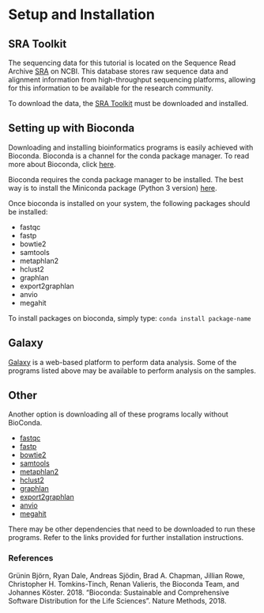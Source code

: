 # Setup and Installation

## SRA Toolkit

The sequencing data for this tutorial is located on the Sequence Read Archive [SRA](https://www.ncbi.nlm.nih.gov/sra) on NCBI. This database stores raw sequence data and alignment information from high-throughput sequencing platforms, allowing for this information to be available for the research community. 

To download the data, the [SRA Toolkit](https://www.ncbi.nlm.nih.gov/sra/docs/toolkitsoft/) must be downloaded and installed.

## Setting up with Bioconda

Downloading and installing bioinformatics programs is easily achieved with Bioconda. Bioconda is a channel for the conda package manager. To read more about Bioconda, click [here](https://bioconda.github.io).

Bioconda requires the conda package manager to be installed.  The best way is to install the Miniconda package (Python 3 version) [here](https://conda.io/miniconda.html).

Once bioconda is installed on your system, the following packages should be installed:
* fastqc
* fastp
* bowtie2
* samtools
* metaphlan2
* hclust2
* graphlan
* export2graphlan
* anvio
* megahit

To install packages on bioconda, simply type:
`conda install package-name`

## Galaxy

[Galaxy](https://usegalaxy.org) is a web-based platform to perform data analysis.  Some of the programs listed above may be available to perform analysis on the samples.

## Other

Another option is downloading all of these programs locally without BioConda.
* [fastqc](https://www.bioinformatics.babraham.ac.uk/projects/fastqc/)
* [fastp](https://github.com/OpenGene/fastp)
* [bowtie2](http://bowtie-bio.sourceforge.net/bowtie2/index.shtml)
* [samtools](https://sourceforge.net/projects/samtools/)
* [metaphlan2](https://bitbucket.org/biobakery/metaphlan2)
* [hclust2](https://bitbucket.org/nsegata/hclust2)
* [graphlan](https://bitbucket.org/nsegata/graphlan/wiki/Home)
* [export2graphlan](https://bitbucket.org/CibioCM/export2graphlan)
* [anvio](http://merenlab.org/2016/06/26/installation-v2/)
* [megahit](https://github.com/voutcn/megahit)

There may be other dependencies that need to be downloaded to run these programs.  Refer to the links provided for further installation instructions.

### References

Grünin Björn, Ryan Dale, Andreas Sjödin, Brad A. Chapman, Jillian Rowe, Christopher H. Tomkins-Tinch, Renan Valieris, the Bioconda Team, and Johannes Köster. 2018. “Bioconda: Sustainable and Comprehensive Software Distribution for the Life Sciences”. Nature Methods, 2018.

